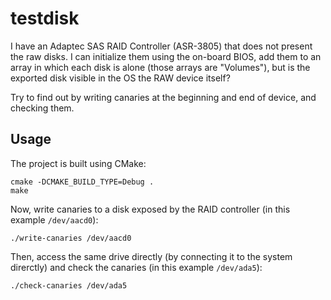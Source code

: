 # testdisk

I have an Adaptec SAS RAID Controller (ASR-3805) that does not present the raw
disks.  I can initialize them using the on-board BIOS, add them to an array in
which each disk is alone (those arrays are "Volumes"), but is the exported disk
visible in the OS the RAW device itself?

Try to find out by writing canaries at the beginning and end of device, and
checking them.

## Usage

The project is built using CMake:

```
cmake -DCMAKE_BUILD_TYPE=Debug .
make
```

Now, write canaries to a disk exposed by the RAID controller (in this example
`/dev/aacd0`):

```
./write-canaries /dev/aacd0
```

Then, access the same drive directly (by connecting it to the system direrctly)
and check the canaries (in this example `/dev/ada5`):


```
./check-canaries /dev/ada5
```
